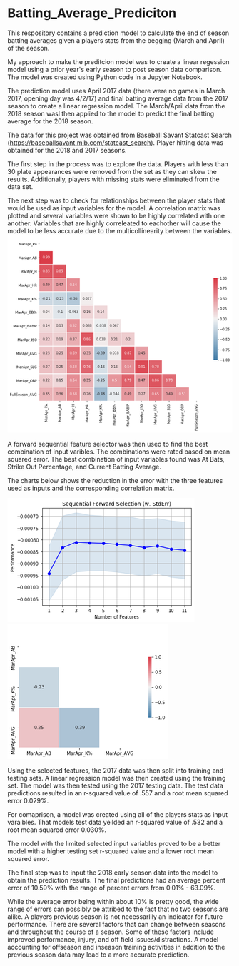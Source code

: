 # Batting_Average_Prediciton
This respository contains a prediction model to calculate the end of season batting averages given a players stats from the begging (March and April) of the season.

My approach to make the preditcion model was to create a linear regession model using a prior year's early season to post season data comparison. The model was created using Python code in a Jupyter Notebook.

The prediction model uses April 2017 data (there were no games in March 2017, opening day was 4/2/17) and final batting average data from the 2017 season to create a linear regression model. The March/April data from the 2018 season wasl then applied to the model to predict the final batting average for the 2018 season.

The data for this project was obtained from Baseball Savant Statcast Search (https://baseballsavant.mlb.com/statcast_search). Player hitting data was obtained for the 2018 and 2017 seasons.

The first step in the process was to explore the data. Players with less than 30 plate appearances were removed from the set as they can skew the results. Additionally, players with missing stats were eliminated from the data set.

The next step was to check for relationships between the player stats that would be used as input variables for the model. A correlation matrix was plotted and several variables were shown to be highly correlated with one another. Variables that are highly correleated to eachother will cause the model to be less accurate due to the multicollinearity between the variables.
![Correlation Matrix 1](/images/corr_matrix1.png)

A forward sequential feature selector was then used to find the best combination of input varibles. The combinations were rated based on mean squared error. The best combination of input variables found was At Bats, Strike Out Percentage, and Current Batting Average.

The charts below shows the reduction in the error with the three features used as inputs and the corresponding correlation matrix.

![Features](/images/features.png)
![Correlation Matrix 2](/images/corr_matrix2.png)

Using the selected features, the 2017 data was then split into training and testing sets. A linear regression model was then created using the training set. The model was then tested using the 2017 testing data. The test data predictions resulted in an r-squared value of .557 and a root mean squared error 0.029%.

For comaprison, a model was created using all of the players stats as input varaibles. That models test data yeilded an  r-squared value of .532 and a root mean squared error 0.030%.

The model with the limited selected input variables proved to be a better model with a higher testing set r-squared value and a lower root mean squared error.

The final step was to input the 2018 early season data into the model to obtain the prediction results. The final predictions had an average percent error of 10.59% with the range of percent errors from 0.01% - 63.09%.

While the average error being within about 10% is pretty good, the wide range of errors can possibly be attribed to the fact that no two seasons are alike. A players previous season is not necessarlily an indicator for future performance. There are several factors that can change between seasons and throughout the course of a season. Some of these factors include improved performance, injury, and off field issues/distractions.
A model accounting for offseason and inseason training activities in addition to the previous season data may lead to a more accurate prediction.
